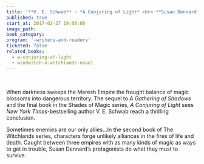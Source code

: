 ```yaml
---
title: '**V. E. Schwab** - *A Conjuring of Light* <br> **Susan Dennard** - *Windwitch*'
published: true
start_at: 2017-02-27 19:00:00
image_path:
book_category:
program: '-writers-and-readers'
ticketed: false
related_books:
  - a-conjuring-of-light
  - windwitch-a-witchlands-novel
---
```



<br>

When darkness sweeps the Maresh Empire the fraught balance of magic blossoms into dangerous territory. The sequel to *A Gathering of Shadows* and the final book in the Shades of Magic series, *A Conjuring of Light* sees *New York Times*-bestselling author V. E. Schwab reach a thrilling conclusion.

Sometimes enemies are our only allies…In the second book of The Witchlands series, characters forge unlikely alliances in the fires of life and death. Caught between three empires with as many kinds of magic as ways to get in trouble, Susan Dennard’s protagonists do what they must to survive.